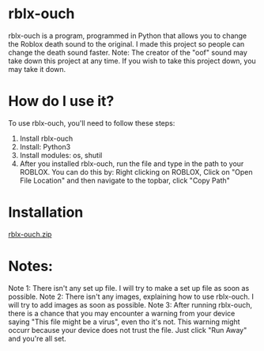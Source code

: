 # rblx-ouch
rblx-ouch is a program, programmed in Python that allows you to change the Roblox death sound to the original. I made this project so people can change the death sound faster.
Note: The creator of the "oof" sound may take down this project at any time. If you wish to take this project down, you may take it down.

# How do I use it?
To use rblx-ouch, you'll need to follow these steps:

1. Install rblx-ouch
2. Install: Python3
3. Install modules: os, shutil
4. After you installed rblx-ouch, run the file and type in the path to your ROBLOX. You can do this by: Right clicking on ROBLOX, Click on "Open File Location" and then navigate to the topbar, click "Copy Path"


# Installation
[rblx-ouch.zip](https://github.com/user-attachments/files/18741712/rblx-ouch.zip)


# Notes:
Note 1: There isn't any set up file. I will try to make a set up file as soon as possible.
Note 2: There isn't any images, explaining how to use rblx-ouch. I will try to add images as soon as possible.
Note 3: After running rblx-ouch, there is a chance that you may encounter a warning from your device saying "This file might be a virus", even tho it's not. This warning might occurr because your device does not trust the file. Just click "Run Away" and you're all set.
